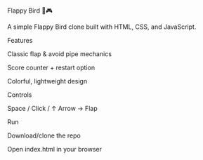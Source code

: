 Flappy Bird 🐤🎮

A simple Flappy Bird clone built with HTML, CSS, and JavaScript.

Features

Classic flap & avoid pipe mechanics

Score counter + restart option

Colorful, lightweight design

Controls

Space / Click / ↑ Arrow → Flap

Run

Download/clone the repo

Open index.html in your browser
